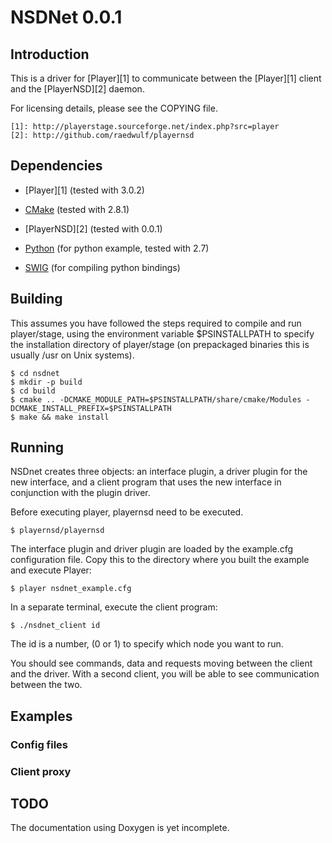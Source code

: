 NSDNet 0.0.1
============

Introduction
------------

This is a driver for [Player][1] to communicate between the [Player][1] client
and the [PlayerNSD][2] daemon.

For licensing details, please see the COPYING file.

	[1]: http://playerstage.sourceforge.net/index.php?src=player
	[2]: http://github.com/raedwulf/playernsd

Dependencies
------------

* [Player][1] (tested with 3.0.2)
* [CMake][3] (tested with 2.8.1)
* [PlayerNSD][2] (tested with 0.0.1)
* [Python][4] (for python example, tested with 2.7)
* [SWIG][5] (for compiling python bindings)

	[3]: http://www.cmake.org/
	[4]: http://www.python.org/
	[5]: http://www.swig.org/

Building
--------

This assumes you have followed the steps required to compile and run player/stage,
using the environment variable $PSINSTALLPATH to specify the installation directory
of player/stage (on prepackaged binaries this is usually /usr on Unix systems).

	$ cd nsdnet
	$ mkdir -p build
	$ cd build
	$ cmake .. -DCMAKE_MODULE_PATH=$PSINSTALLPATH/share/cmake/Modules -DCMAKE_INSTALL_PREFIX=$PSINSTALLPATH
	$ make && make install

Running
-------

NSDnet creates three objects: an interface plugin, a driver plugin for
the new interface, and a client program that uses the new interface in
conjunction with the plugin driver.

Before executing player, playernsd need to be executed.

	$ playernsd/playernsd

The interface plugin and driver plugin are loaded by the example.cfg
configuration file. Copy this to the directory where you built the example and
execute Player:

	$ player nsdnet_example.cfg

In a separate terminal, execute the client program:

	$ ./nsdnet_client id

The id is a number, (0 or 1) to specify which node you want to run.

You should see commands, data and requests moving between the client and the
driver.
With a second client, you will be able to see communication between the two.

Examples
--------

### Config files

### Client proxy

TODO
----
The documentation using Doxygen is yet incomplete.
